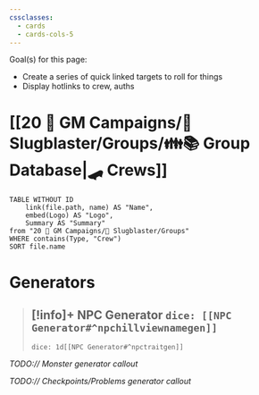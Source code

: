 ```yaml
---
cssclasses:
  - cards
  - cards-cols-5
---
```

Goal(s) for this page:
- Create a series of quick linked targets to roll for things
- Display hotlinks to  crew, auths


# [[20 🌟 GM Campaigns/🐌 Slugblaster/Groups/👪📚 Group Database|🛹 Crews]]
```dataview
TABLE WITHOUT ID 
	link(file.path, name) AS "Name",
	embed(Logo) AS "Logo",
	Summary AS "Summary"
from "20 🌟 GM Campaigns/🐌 Slugblaster/Groups"
WHERE contains(Type, "Crew")
SORT file.name
```

# Generators

> [!info]+ NPC Generator
> `dice: [[NPC Generator#^npchillviewnamegen]]`
> ---
> `dice: 1d[[NPC Generator#^npctraitgen]]`

*TODO:// Monster generator callout*

*TODO:// Checkpoints/Problems generator callout*
